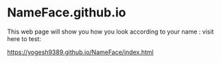 # NameFace.github.io
This web page will show you how you look according to your name :
visit here to test:

https://yogesh9389.github.io/NameFace/index.html
